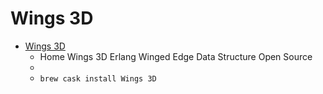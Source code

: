 # Wings 3D
- [Wings 3D](http://www.wings3d.com/)
  -  Home Wings 3D Erlang Winged Edge Data Structure Open Source
  - 
  - `brew cask install Wings 3D`

